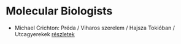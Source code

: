 # Molecular Biologists

- Michael Crichton: Préda / Viharos szerelem / Hajsza Tokióban / Utcagyerekek [részletek](_details/%7Bopf.creator%7D.md#id_758)